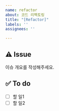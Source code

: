 ```yaml
---
name: refactor
about: 코드 리팩토링
title: "[Refactor]"
labels: ''
assignees: ''

---
```


## ⚠️ Issue
이슈 개요를 작성해주세요.

## ✅ To do
- [ ] 할 일1
- [ ] 할 일2
